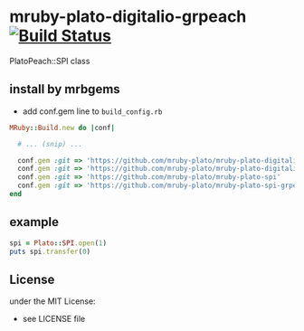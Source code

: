 # mruby-plato-digitalio-grpeach   [![Build Status](https://travis-ci.org/mruby-plato/mruby-plato-digitalio-grpeach.svg?branch=master)](https://travis-ci.org/mruby-plato/mruby-plato-digitalio-grpeach)
PlatoPeach::SPI class
## install by mrbgems
- add conf.gem line to `build_config.rb`

```ruby
MRuby::Build.new do |conf|

  # ... (snip) ...

  conf.gem :git => 'https://github.com/mruby-plato/mruby-plato-digitalio'
  conf.gem :git => 'https://github.com/mruby-plato/mruby-plato-digitalio-grpeach'
  conf.gem :git => 'https://github.com/mruby-plato/mruby-plato-spi'
  conf.gem :git => 'https://github.com/mruby-plato/mruby-plato-spi-grpeach'
end
```

## example
```ruby
spi = Plato::SPI.open(1)
puts spi.transfer(0)
```

## License
under the MIT License:
- see LICENSE file
